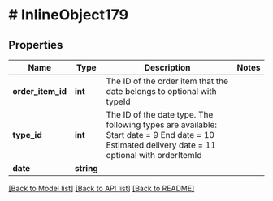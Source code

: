 # # InlineObject179

## Properties

Name | Type | Description | Notes
------------ | ------------- | ------------- | -------------
**order_item_id** | **int** | The ID of the order item that the date belongs to optional  with typeId | 
**type_id** | **int** | The ID of the date type. The following types are available:  Start date &#x3D; 9 End date &#x3D; 10 Estimated delivery date &#x3D; 11  optional  with orderItemId | 
**date** | **string** |  | 

[[Back to Model list]](../../README.md#documentation-for-models) [[Back to API list]](../../README.md#documentation-for-api-endpoints) [[Back to README]](../../README.md)


